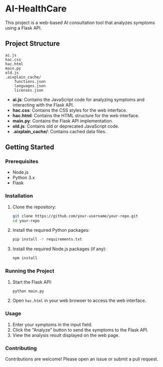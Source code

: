 # AI-HealthCare

This project is a web-based AI consultation tool that analyzes symptoms using a Flask API.

## Project Structure

```
ai.js
hac.css
hac.html
main.py
old.js
.aixplain_cache/
    functions.json
    languages.json
    licenses.json
```

- **ai.js**: Contains the JavaScript code for analyzing symptoms and interacting with the Flask API.
- **hac.css**: Contains the CSS styles for the web interface.
- **hac.html**: Contains the HTML structure for the web interface.
- **main.py**: Contains the Flask API implementation.
- **old.js**: Contains old or deprecated JavaScript code.
- **.aixplain_cache/**: Contains cached data files.

## Getting Started

### Prerequisites

- Node.js
- Python 3.x
- Flask

### Installation

1. Clone the repository:
    ```sh
    git clone https://github.com/your-username/your-repo.git
    cd your-repo
    ```

2. Install the required Python packages:
    ```sh
    pip install -r requirements.txt
    ```

3. Install the required Node.js packages (if any):
    ```sh
    npm install
    ```

### Running the Project

1. Start the Flask API:
    ```sh
    python main.py
    ```

2. Open `hac.html` in your web browser to access the web interface.

### Usage

1. Enter your symptoms in the input field.
2. Click the "Analyze" button to send the symptoms to the Flask API.
3. View the analysis result displayed on the web page.

### Contributing

Contributions are welcome! Please open an issue or submit a pull request.
